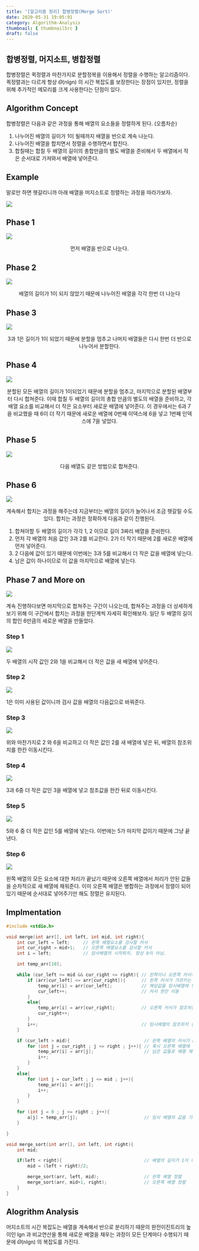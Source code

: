 ```yaml
---
title: '[알고리즘 정리] 합병정렬(Merge Sort)'
date: 2020-05-31 19:05:91
category: Algorithm-Analysis
thumbnail: { thumbnailSrc }
draft: false
---
```


## 합병정렬, 머지소트, 병합정렬

합병정렬은 퀵정렬과 마찬가지로 분할정복을 이용해서 정렬을 수행하는 알고리즘이다. 퀵정렬과는 다르게 항상 𝛩(nlgn) 의 시간 복잡도를 보장한다는 장점이 있지만, 정렬을 위해 추가적인 메모리를 크게 사용한다는 단점이 있다.

## Algorithm Concept

합병정렬은 다음과 같은 과정을 통해 배열의 요소들을 정렬하게 된다. (오름차순)

1. 나누어진 배열의 길이가 1이 될때까지 배열을 반으로 계속 나눈다.
2. 나누어진 배열을 합치면서 정렬을 수행하면서 합친다.
3. 합칠때는 합칠 두 배열의 길이의 총합만큼의 별도 배열을 준비해서 두 배열에서 작은 순서대로 가져와서 배열에 넣어준다.

## Example

말로만 하면 헷갈리니까 아래 배열을 머지소트로 정렬하는 과정을 따라가보자.

![](../assets/post_images/mergesort/1.png)

## Phase 1

![](../assets/post_images/mergesort/2.png)

<center> 먼저 배열을 반으로 나눈다. </center>

## Phase 2

![](../assets/post_images/mergesort/3.png)

<center> 배열의 길이가 1이 되지 않았기 때문에 나누어진 배열을 각각 한번 더 나눈다 </center>

## Phase 3

![](../assets/post_images/mergesort/4.png)

<center> 3과 1은 길이가 1이 되었기 때문에 분할을 멈추고 나머지 배열들은 다시 한번 더 반으로 나누어서 분할한다. </center>

## Phase 4

![](../assets/post_images/mergesort/5.png)

<center> 분할된 모든 배열의 길이가 1이되었기 때문에 분할을 멈추고, 마지막으로 분할된 배열부터 다시 합쳐준다. 이때 합칠 두 배열의 길이의 총합 만큼의 별도의 배열을 준비하고, 각 배열 요소를 비교해서 더 작은 요소부터 새로운 배열에 넣어준다. 이 경우에서는 6과 7을 비교했을 때 6이 더 작기 때문에 새로운 배열에 0번째 이덱스에 6을 넣고 1번째 인덱스에 7을 넣었다. </center>

## Phase 5

![](../assets/post_images/mergesort/6.png)

<center> 다음 배열도 같은 방법으로 합쳐준다. </center>

## Phase 6

![](../assets/post_images/mergesort/7.png)

<center> 계속해서 합치는 과정을 해주는데 지금부터는 배열의 길이가 늘어나서 조금 헷갈릴 수도 있다. 합치는 과정은 정확하게 다음과 같이 진행된다. </center>

1. 합쳐야할 두 배열의 길이가 각각 1, 2 이므로 길이 3짜리 배열을 준비한다.
2. 먼저 각 배열의 처음 값인 3과 2를 비교한다. 2가 더 작기 때문에 2를 새로운 배열에 먼저 넣어준다.
3. 2 다음에 값이 있기 때문에 이번에는 3과 5를 비교해서 더 작은 값을 배열에 넣는다.
4. 남은 값이 하나이므로 이 값을 마지막으로 배열에 넣는다.

## Phase 7 and More on

![](../assets/post_images/mergesort/8.png)

계속 진행하다보면 마지막으로 합쳐주는 구간이 나오는데, 합쳐주는 과정을 더 상세하게 보기 위해 이 구간에서 합치는 과정을 한단계씩 자세히 확인해보자. 일단 두 배열의 길이의 합인 6만큼의 새로운 배열을 만들었다.

### Step 1

![](../assets/post_images/mergesort/9.png)

두 배열의 시작 값인 2와 1을 비교해서 더 작은 값을 새 배열에 넣어준다.

### Step 2

![](../assets/post_images/mergesort/10.png)

1은 이미 사용된 값이니까 검사 값을 배열의 다음값으로 바꿔준다.

### Step 3

![](../assets/post_images/mergesort/11.png)

위와 마찬가지로 2 와 6을 비교하고 더 작은 값인 2를 새 배열에 넣은 뒤, 배열의 참조위치를 한칸 이동시킨다.

### Step 4

![](../assets/post_images/mergesort/12.png)

3과 6중 더 작은 값인 3을 배열에 넣고 참조값을 한칸 뒤로 이동시킨다.

### Step 5

![](../assets/post_images/mergesort/13.png)

5와 6 중 더 작은 값인 5를 배열에 넣는다. 이번에는 5가 마지막 값이기 때문에 그냥 끝낸다.

### Step 6

![](../assets/post_images/mergesort/14.png)

왼쪽 배열의 모든 요소에 대한 처리가 끝났기 때문에 오른쪽 배열에서 처리가 안된 값들을 순차적으로 새 배열에 채워준다. 이미 오른쪽 배열은 병합하는 과정에서 정렬이 되어있기 때문에 순서대로 넣어주기만 해도 정렬은 유지된다.

## Implmentation

```cpp
#include <stdio.h>

void merge(int arr[], int left, int mid, int right){
    int cur_left = left;     // 왼쪽 배열요소를 검사할 커서
    int cur_right = mid+1;   // 오른쪽 배열요소를 검사할 커서
    int i = left;            // 암사배열의 시작위치. 항상 0이 아님.

    int temp_arr[10];

    while (cur_left <= mid && cur_right <= right){ // 왼쪽이나 오른쪽 커서가 끝에 도달할때까지 반복
        if (arr[cur_left] <= arr[cur_right]){      // 왼쪽 커서가 가르키는 값이 오른쪽 커서가 가르키는 값보다 작으면
            temp_arr[i] = arr[cur_left];           // 해당값을 임시배열에 넣기
            cur_left++;                            // 커서 한칸 이동
        }
        else{
            temp_arr[i] = arr[cur_right];          // 오른쪽 커서가 참조하는 값이 더 큰 경우에는 오른쪽 값을 임시 배열로
            cur_right++;
        }
        i++;                                       // 임시배열의 참조위치 증가
    }

    if (cur_left > mid){                            // 왼쪽 배열의 커서가 mid 보다 크다면 적어도 왼쪽 배열 요소들은 모두 사용됨.
        for (int j = cur_right ; j <= right ; j++){ // 혹시 오른쪽 배열에 있는 값들 중 사용이 안된 값이 있을 수도 있으니까 오른쪽 커서를 쭉 돌리면서 체크
            temp_arr[i] = arr[j];                   // 남은 값들로 배열 채워주기
            i++;
        }
    }
    else{
        for (int j = cur_left ; j <= mid ; j++){
            temp_arr[i] = arr[j];
            i++;
        }
    }

    for (int j = 0 ; j <= right ; j++){
        a[j] = temp_arr[j];                         // 임시 배열의 값을 기존 배열에 복사
    }

}

void merge_sort(int arr[], int left, int right){
    int mid;

    if(left < right){                               // 배열의 길이가 1이 아니라면 계속 재귀호출로 분할
        mid = (left + right)/2;

        merge_sort(arr, left, mid);                 // 왼쪽 배열 정렬
        merge_sort(arr, mid+1, right);              // 오른쪽 배열 정렬
    }
}

```

## Alogrithm Analysis

머지소트의 시간 복잡도는 배열을 계속해서 반으로 분리하기 때문의 완전이진트리의 높이인 lgn 과 비교연산을 통해 새로운 배열을 채우는 과정이 모든 단계마다 수행되기 때문에 𝛩(nlgn) 의 복잡도를 가진다.
